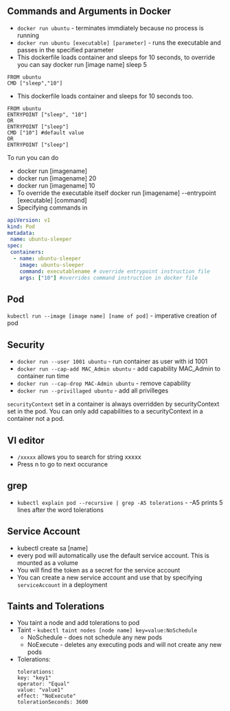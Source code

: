 ## Commands and Arguments in Docker
* `docker run ubuntu` - terminates immdiately because no process is running
* `docker run ubuntu [executable] [parameter]` - runs the executable and passes in the specified parameter
* This dockerfile loads container and sleeps for 10 seconds, to override you can say docker run [image name] sleep 5
```
FROM ubuntu
CMD ["sleep","10"]
```
* This dockerfile loads container and sleeps for 10 seconds too. 
```
FROM ubuntu
ENTRYPOINT ["sleep", "10"] 
OR
ENTRYPOINT ["sleep"]
CMD ["10"] #default value
OR
ENTRYPOINT ["sleep"]
```
To run you can do
  * docker run [imagename]
  * docker run [imagename] 20
  * docker run [imagename] 10
  * To override the executable itself docker run [imagename] --entrypoint [executable] [command]
* Specifying commands in  
```yaml
apiVersion: v1
kind: Pod
metadata:
 name: ubuntu-sleeper
spec:
 containers:
  - name: ubuntu-sleeper
    image: ubuntu-sleeper
    command: executablename # override entrypoint instruction file
    args: ["10"] #overrides command instruction in docker file
```
## Pod
`kubectl run --image [image name] [name of pod]` - imperative creation of pod
## Security
* `docker run --user 1001 ubuntu` - run container as user with id 1001
* `docker run --cap-add MAC_Admin ubuntu` - add capability MAC_Admin to container run time
* `docker run --cap-drop MAC-Admin ubuntu` - remove capability
* `docker run --privillaged ubuntu` - add all privilleges

`securityContext` set in a container is always overridden by securityContext set in the pod. You can only add capabilities to a securityContext in a container not a pod.

## VI editor
* `/xxxxx` allows you to search for string xxxxx
* Press n to go to next occurance

## grep
* `kubectl explain pod --recursive | grep -A5 tolerations` - -A5 prints 5 lines after the word tolerations

## Service Account
* kubectl create sa [name]
* every pod will automatically use the default service account. This is mounted as a volume
* You will find the token as a secret for the service account
* You can create a new service account and use that by specifying `serviceAccount` in a deployment
  
## Taints and Tolerations
* You taint a node and add tolerations to pod
* Taint - `kubectl taint nodes [node name] key=value:NoSchedule`
  * NoSchedule - does not schedule any new pods
  * NoExecute - deletes any executing pods and will not create any new pods 
* Tolerations:
  ```
  tolerations:
  key: "key1"
  operator: "Equal"
  value: "value1"
  effect: "NoExecute"
  tolerationSeconds: 3600
  ``` 